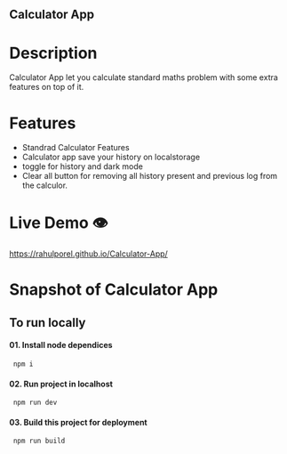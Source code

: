 ## Calculator App

# Description

Calculator App let you calculate standard maths problem with some extra features on top of it.

# Features

- Standrad Calculator Features
- Calculator app save your history on localstorage
- toggle for history and dark mode
- Clear all button for removing all history present and previous log from the calculor.

# Live Demo 👁️

https://rahulporel.github.io/Calculator-App/

# Snapshot of Calculator App

## To run locally

#### 01. Install node dependices

```npm
 npm i
```

#### 02. Run project in localhost

```npm
 npm run dev
```

#### 03. Build this project for deployment

```npm
 npm run build
```
